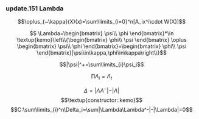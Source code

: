 ### update.151 Lambda

$$\oplus_{~\kappa}(X)(x)=\sum\limits_{i=0}^n[A_ix^i\cdot W(X)]$$

$$ \Lambda=\begin{bmatrix}
\psi\\
\phi
\end{bmatrix}*\in \textup{kemo}\left\\{\begin{bmatrix}
\phi\\
\psi
\end{bmatrix}
\oplus
\begin{bmatrix}
\psi\\
\phi
\end{bmatrix}=\begin{bmatrix}
\phi\\
\psi
\end{bmatrix}|\psi\in\kappa,\phi\in\kappa\right\\}$$

$$|\psi|^+=\sum\limits_{i}\psi_i$$

$$
\prod\Lambda_i=\Lambda_t
$$

$$
\Delta=\vert\Lambda\Lambda^-\vert-\vert\Lambda\vert
$$
$$\textup{constructor::kemo}$$
$$C:\sum\limits_{i}^n\Delta_i=\sum|\Lambda\Lambda^-|-|\Lambda|=0$$
